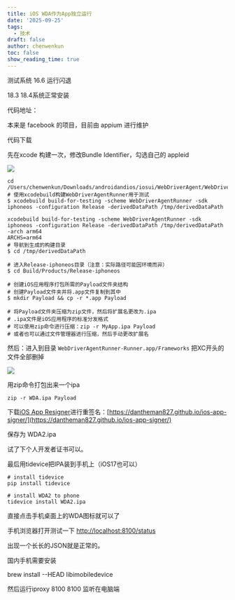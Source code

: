 ```yaml
---
title: iOS WDA作为App独立运行
date: '2025-09-25'
tags:
  - 技术
draft: false
author: chenwenkun
toc: false
show_reading_time: true
---
```

测试系统 16.6 运行闪退

18.3 18.4系统正常安装

代码地址：

本来是 facebook 的项目，目前由 appium 进行维护

代码下载

先在xcode 构建一次，修改Bundle Identifier，勾选自己的 appleid

![](https://prod-files-secure.s3.us-west-2.amazonaws.com/c205fb54-92b2-4987-8be3-972b67d27acc/cb756a73-27bc-4b0d-951a-858df3344b59/image.png?X-Amz-Algorithm=AWS4-HMAC-SHA256&X-Amz-Content-Sha256=UNSIGNED-PAYLOAD&X-Amz-Credential=ASIAZI2LB466TJJF4ILR%2F20251023%2Fus-west-2%2Fs3%2Faws4_request&X-Amz-Date=20251023T181608Z&X-Amz-Expires=3600&X-Amz-Security-Token=IQoJb3JpZ2luX2VjEJL%2F%2F%2F%2F%2F%2F%2F%2F%2F%2FwEaCXVzLXdlc3QtMiJHMEUCIQDCWO8DUCkQ8LD4qO1XWIikf%2BFZGfjKv7mEaPTWa46ckQIgG9W%2FEOqlha0wkOgcToQc3aSTinMbM4aU1PZ%2F6aeVH1Aq%2FwMISxAAGgw2Mzc0MjMxODM4MDUiDH7%2BChFaCxZXSZp%2BiSrcAxbUiYQteIONgsraEQ%2FIvM0KJVqgoVF%2Bv5oL7c1RmPx2TJ35wJ0Zy9sgN4KPbBNkgIqrYXHLh101UM03DwIovbC1tF7Vj7IF89YIAwlA06XGUr1cMqk4mrodkWosZ6z%2F%2F3qud0hZY25dN8vsMm%2Bq4fDUdb3DBBRbcrO3YMp4ttERV3kcrsryiG9zP3A2szinfQ4xqM8Umm4w2oEQnTUvM5NxDkz1SIIpKDkRODXIuTOuj%2B1Pms7%2B3EyVCuh7YOlOOtH9aBqqBVPEF3L5GhmRVPFnfcN09OILKWpqajghpAu%2FS53YlX8CGSQbza9WsM3rnttTaYgRxS7Xhppa4dlddXQgn6cTttGDRS0w8SiMVO6KF%2FhvG53HHz4T6ei%2BVnYmtX4jER83jiojm65AjFFvssi4lynEKYq9nii%2Fq%2BJNjUQCntiTLAaKFElJQ9JWf%2BxNC%2FYFxyZ%2F1KgQsRHGQawR123Mh8YQVvu0fwTQJF%2BRy%2BUW%2BHiubFVWor3NMk3lnQT7DVeWcWe%2FWoGDztYVp%2Fd%2FaXGruq8yylY3vWM08KhCrJimjOJws5q02S0QvzlxYH7VYZt2GwlqDkMUBFJ%2Bx3qo7VRW1yIAntC%2FvZCp8aZzo%2BgWIHyVzLh%2F6ebUDsfTMIrZ6ccGOqUBGvvEJjozeUL4e4m92vK8HWDJ4pB5ToQKicGaO9GjbV9Co9vhkFhCOSdWrtUF%2BDpceU0DcllnAtUuAbTiKobw8KobTVJAoPD62CvxOWyAR57%2BpADZ0gSaV%2FIoTSXkBjLUBrrVvFYKZDMvsLOjBWk9zMg2lTh5tH3I1dYnTyd1bMhZ59FlGEkirQFQ0oVd0a7RsePpH7ngPeLFXtDzmFeBRKN8YhGK&X-Amz-Signature=99d81340aa3c696a884c6b4436bd8d6cdac36faba398aa259d8c883659766796&X-Amz-SignedHeaders=host&x-amz-checksum-mode=ENABLED&x-id=GetObject)

```shell
cd /Users/chenwenkun/Downloads/androidandios/iosui/WebDriverAgent/WebDriverAgent
# 使用xcodebuild构建WebDriverAgentRunner用于测试
$ xcodebuild build-for-testing -scheme WebDriverAgentRunner -sdk iphoneos -configuration Release -derivedDataPath /tmp/derivedDataPath

xcodebuild build-for-testing -scheme WebDriverAgentRunner -sdk iphoneos -configuration Release -derivedDataPath /tmp/derivedDataPath -arch arm64
ARCHS=arm64
# 导航到生成的构建目录
$ cd /tmp/derivedDataPath

# 进入Release-iphoneos目录（注意：实际路径可能因环境而异）
$ cd Build/Products/Release-iphoneos

# 创建iOS应用程序打包所需的Payload文件夹结构
# 创建Payload文件夹并将.app文件复制到其中
$ mkdir Payload && cp -r *.app Payload

# 将Payload文件夹压缩为zip文件，然后将扩展名更改为.ipa
# .ipa文件是iOS应用程序的标准分发格式
# 可以使用zip命令进行压缩：zip -r MyApp.ipa Payload
# 或者也可以通过文件管理器进行压缩，然后手动更改扩展名
```

然后：进入到目录 `WebDriverAgentRunner-Runner.app/Frameworks` 把XC开头的文件全部删掉

![](https://prod-files-secure.s3.us-west-2.amazonaws.com/c205fb54-92b2-4987-8be3-972b67d27acc/358b8d2b-1bfe-4fb9-beb5-83e1de5f201e/image.png?X-Amz-Algorithm=AWS4-HMAC-SHA256&X-Amz-Content-Sha256=UNSIGNED-PAYLOAD&X-Amz-Credential=ASIAZI2LB466TJJF4ILR%2F20251023%2Fus-west-2%2Fs3%2Faws4_request&X-Amz-Date=20251023T181608Z&X-Amz-Expires=3600&X-Amz-Security-Token=IQoJb3JpZ2luX2VjEJL%2F%2F%2F%2F%2F%2F%2F%2F%2F%2FwEaCXVzLXdlc3QtMiJHMEUCIQDCWO8DUCkQ8LD4qO1XWIikf%2BFZGfjKv7mEaPTWa46ckQIgG9W%2FEOqlha0wkOgcToQc3aSTinMbM4aU1PZ%2F6aeVH1Aq%2FwMISxAAGgw2Mzc0MjMxODM4MDUiDH7%2BChFaCxZXSZp%2BiSrcAxbUiYQteIONgsraEQ%2FIvM0KJVqgoVF%2Bv5oL7c1RmPx2TJ35wJ0Zy9sgN4KPbBNkgIqrYXHLh101UM03DwIovbC1tF7Vj7IF89YIAwlA06XGUr1cMqk4mrodkWosZ6z%2F%2F3qud0hZY25dN8vsMm%2Bq4fDUdb3DBBRbcrO3YMp4ttERV3kcrsryiG9zP3A2szinfQ4xqM8Umm4w2oEQnTUvM5NxDkz1SIIpKDkRODXIuTOuj%2B1Pms7%2B3EyVCuh7YOlOOtH9aBqqBVPEF3L5GhmRVPFnfcN09OILKWpqajghpAu%2FS53YlX8CGSQbza9WsM3rnttTaYgRxS7Xhppa4dlddXQgn6cTttGDRS0w8SiMVO6KF%2FhvG53HHz4T6ei%2BVnYmtX4jER83jiojm65AjFFvssi4lynEKYq9nii%2Fq%2BJNjUQCntiTLAaKFElJQ9JWf%2BxNC%2FYFxyZ%2F1KgQsRHGQawR123Mh8YQVvu0fwTQJF%2BRy%2BUW%2BHiubFVWor3NMk3lnQT7DVeWcWe%2FWoGDztYVp%2Fd%2FaXGruq8yylY3vWM08KhCrJimjOJws5q02S0QvzlxYH7VYZt2GwlqDkMUBFJ%2Bx3qo7VRW1yIAntC%2FvZCp8aZzo%2BgWIHyVzLh%2F6ebUDsfTMIrZ6ccGOqUBGvvEJjozeUL4e4m92vK8HWDJ4pB5ToQKicGaO9GjbV9Co9vhkFhCOSdWrtUF%2BDpceU0DcllnAtUuAbTiKobw8KobTVJAoPD62CvxOWyAR57%2BpADZ0gSaV%2FIoTSXkBjLUBrrVvFYKZDMvsLOjBWk9zMg2lTh5tH3I1dYnTyd1bMhZ59FlGEkirQFQ0oVd0a7RsePpH7ngPeLFXtDzmFeBRKN8YhGK&X-Amz-Signature=f35a804de82ebef03045c58f0a6c81373e246b086718b04b816de6bf7dcc06af&X-Amz-SignedHeaders=host&x-amz-checksum-mode=ENABLED&x-id=GetObject)

用zip命令打包出来一个ipa

```shell
zip -r WDA.ipa Payload
```

下载[iOS App Resigner](https://zhida.zhihu.com/search?content_id=237756070&content_type=Article&match_order=1&q=iOS%20App%20Resigner&zd_token=eyJhbGciOiJIUzI1NiIsInR5cCI6IkpXVCJ9.eyJpc3MiOiJ6aGlkYV9zZXJ2ZXIiLCJleHAiOjE3NDQzNTQ0ODAsInEiOiJpT1MgQXBwIFJlc2lnbmVyIiwiemhpZGFfc291cmNlIjoiZW50aXR5IiwiY29udGVudF9pZCI6MjM3NzU2MDcwLCJjb250ZW50X3R5cGUiOiJBcnRpY2xlIiwibWF0Y2hfb3JkZXIiOjEsInpkX3Rva2VuIjpudWxsfQ.XGwOKX0ujlvhojSuRT3SlA0sDFnQK-FxDJr60CX6YqU&zhida_source=entity)进行重签名：[https://dantheman827.github.io/ios-app-signer/](https://dantheman827.github.io/ios-app-signer/)

保存为 WDA2.ipa

试了下个人开发者证书可以。

最后用tidevice把IPA装到手机上（iOS17也可以）

```shell
# install tidevice
pip install tidevice

# install WDA2 to phone
tidevice install WDA2.ipa
```

直接点击手机桌面上的WDA图标就可以了

手机浏览器打开测试一下 [http://localhost:8100/status](http://localhost:8100/status)

出现一个长长的JSON就是正常的。

国内手机需要安装

brew install --HEAD libimobiledevice

然后运行iproxy 8100 8100 监听在电脑端
